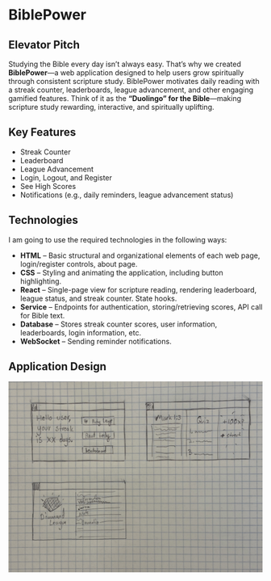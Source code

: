 # BiblePower

## Elevator Pitch  
Studying the Bible every day isn’t always easy. That’s why we created **BiblePower**—a web application designed to help users grow spiritually through consistent scripture study. BiblePower motivates daily reading with a streak counter, leaderboards, league advancement, and other engaging gamified features. Think of it as the **“Duolingo” for the Bible**—making scripture study rewarding, interactive, and spiritually uplifting.  

## Key Features  
- Streak Counter  
- Leaderboard  
- League Advancement  
- Login, Logout, and Register  
- See High Scores  
- Notifications (e.g., daily reminders, league advancement status)  

## Technologies  
I am going to use the required technologies in the following ways:  

- **HTML** – Basic structural and organizational elements of each web page, login/register controls, about page.  
- **CSS** – Styling and animating the application, including button highlighting.  
- **React** – Single-page view for scripture reading, rendering leaderboard, league status, and streak counter. State hooks.  
- **Service** – Endpoints for authentication, storing/retrieving scores, API call for Bible text.  
- **Database** – Stores streak counter scores, user information, leaderboards, login information, etc.  
- **WebSocket** – Sending reminder notifications.  

## Application Design  

![Alt text](IMG_7154.jpg)
